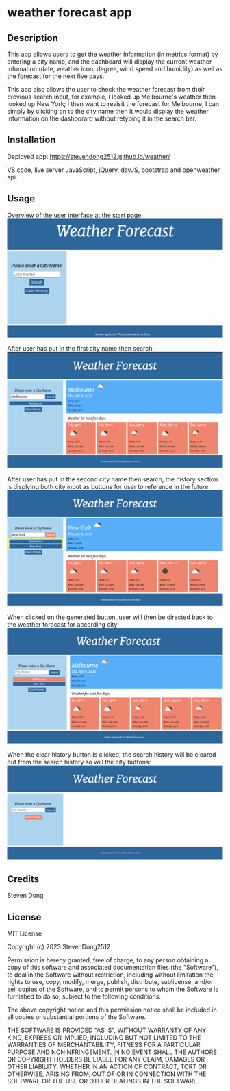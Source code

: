 # weather forecast app 

## Description

This app allows users to get the weather information (in metrics format) by entering a city name, and the dashboard will display the current weather infomation (date, weather icon, degree, wind speed and humidity) as well as the forecast for the next five days. 

This app also allows the user to check the weather forecast from their previous search input, for example, I looked up Melbourne's weather then looked up New York; I then want to revisit the forecast for Melbourne, I can simply by clicking on to the city name then it would display the weather information on the dashborard without retyping it in the search bar. 

## Installation

Deployed app: https://stevendong2512.github.io/weather/

VS code, live server JavaScript, jQuery, dayJS, bootstrap and openweather api. 

## Usage
Overview of the user interface at the start page: 
![Overview](./Assets/screenshot/StartPage.png)

After user has put in the first city name then search:
![Result](./Assets/screenshot/City1.png)

After user has put in the second city name then search, the history section is displying both city input as buttons for user to reference in the future:
![Result2](./Assets/screenshot/City2.png)

When clicked on the generated button, user will then be directed back to the weather forecast for according city:
![Result3](./Assets/screenshot/City3.png)

When the clear history button is clicked, the search history will be cleared out from the search history so will the city buttons: 
![clean](./Assets/screenshot/Clean.png)

## Credits

Steven Dong

## License

MIT License

Copyright (c) 2023 StevenDong2512

Permission is hereby granted, free of charge, to any person obtaining a copy
of this software and associated documentation files (the "Software"), to deal
in the Software without restriction, including without limitation the rights
to use, copy, modify, merge, publish, distribute, sublicense, and/or sell
copies of the Software, and to permit persons to whom the Software is
furnished to do so, subject to the following conditions:

The above copyright notice and this permission notice shall be included in all
copies or substantial portions of the Software.

THE SOFTWARE IS PROVIDED "AS IS", WITHOUT WARRANTY OF ANY KIND, EXPRESS OR
IMPLIED, INCLUDING BUT NOT LIMITED TO THE WARRANTIES OF MERCHANTABILITY,
FITNESS FOR A PARTICULAR PURPOSE AND NONINFRINGEMENT. IN NO EVENT SHALL THE
AUTHORS OR COPYRIGHT HOLDERS BE LIABLE FOR ANY CLAIM, DAMAGES OR OTHER
LIABILITY, WHETHER IN AN ACTION OF CONTRACT, TORT OR OTHERWISE, ARISING FROM,
OUT OF OR IN CONNECTION WITH THE SOFTWARE OR THE USE OR OTHER DEALINGS IN THE
SOFTWARE.
